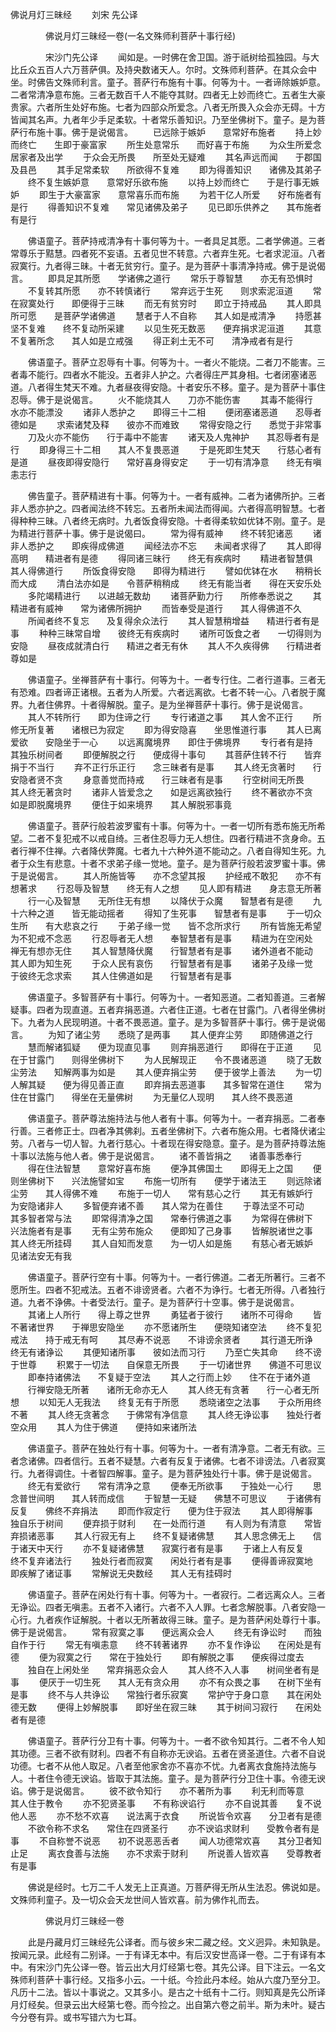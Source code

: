   佛说月灯三昧经
　　刘宋 先公译




　　　　佛说月灯三昧经一卷(一名文殊师利菩萨十事行经)

　　　　宋沙门先公译
　　闻如是。一时佛在舍卫国。游于祇树给孤独园。与大比丘众五百人六万菩萨俱。及持央数诸天人。尔时。文殊师利菩萨。在其众会中坐。时佛告文殊师利言。童子。菩萨行布施有十事。何等为十。一者谛除嫉妒意。二者常清净意布施。三者无数百千人不能夺其财。四者无上妙而终亡。五者生大豪贵家。六者所生处好布施。七者为四部众所爱念。八者无所畏入众会亦无碍。十方皆闻其名声。九者年少手足柔软。十者常乐善知识。乃至坐佛树下。童子。是为菩萨行布施十事。佛于是说偈言。
　　已远除于嫉妒　　意常好布施者
　　持上妙而终亡　　生即于豪富家
　　所生处意常乐　　而好喜于布施
　　为众生所爱念　　居家者及出学
　　于众会无所畏　　所至处无疑难
　　其名声远而闻　　于郡国及县邑
　　其手足常柔软　　所欲得不复难
　　即为得善知识　　诸佛及其弟子
　　终不复生嫉妒意　　意常好乐欲布施
　　以持上妙而终亡　　于是行事无嫉妒
　　即生于大豪富家　　意常喜乐而布施
　　为若干亿人所爱　　好布施者有是行
　　得善知识不复难　　常见诸佛及弟子
　　见已即乐供养之　　其布施者有是行

　　佛语童子。菩萨持戒清净有十事何等为十。一者具足其愿。二者学佛道。三者常尊乐于黠慧。四者死不妄语。五者见世不转意。六者弃生死。七者求泥洹。八者寂寞行。九者得三昧。十者无贫穷行。童子。是为菩萨十事清净持戒。佛于是说偈言。
　　即具足其所愿　　学诸佛之道行
　　常乐于尊智慧　　亦无有恐惧时
　　不复转其所愿　　亦不转慎诸行
　　常弃远于生死　　则求索泥洹道
　　常在寂寞处行　　即便得于三昧
　　而无有贫穷时　　即立于持戒品
　　其人即具所可愿　　是菩萨学诸佛道
　　慧者于人不自称　　其人如是戒清净
　　持愿甚坚不复难　　终不复动所采建
　　以见生死无数恶　　便弃捐求泥洹道
　　其意不复著所念　　其人如是立戒强
　　得正刹土无不可　　清净戒者有是行

　　佛语童子。菩萨立忍辱有十事。何等为十。一者火不能烧。二者刀不能害。三者毒不能行。四者水不能没。五者非人护之。六者得庄严其身相。七者闭塞诸恶道。八者得生梵天不难。九者昼夜得安隐。十者安乐不移。童子。是为菩萨十事住忍辱。佛于是说偈言。
　　火不能烧其人　　刀亦不能伤害
　　其毒不能得行　　水亦不能漂没
　　诸非人悉护之　　即得三十二相
　　便闭塞诸恶道　　忍辱者德如是
　　求索诸梵及释　　彼亦不而难致
　　常得安隐之行　　悉觉于非常事
　　刀及火亦不能伤　　行于毒中不能害
　　诸天及人鬼神护　　其忍辱者有是行
　　即身得三十二相　　其人不复畏恶道
　　于是死即生梵天　　行慈心者有是道
　　昼夜即得安隐行　　常好喜身得安定
　　于一切有清净意　　终无有嗔恚志行

　　佛告童子。菩萨精进有十事。何等为十。一者有威神。二者为诸佛所护。三者非人悉亦护之。四者闻法终不转忘。五者所未闻法而得闻。六者得高明智慧。七者得种种三昧。八者终无病时。九者饭食得安隐。十者得柔软如优钵不刚。童子。是为精进行菩萨十事。佛于是说偈曰。
　　常为得有威神　　终不转犯诸恶
　　诸非人悉护之　　即疾得成佛道
　　闻经法亦不忘　　未闻者求得了
　　其人即得高明　　精进者有是德
　　得同诸三昧行　　终无有疾病时
　　精进者智慧俱　　其人得佛道行
　　所饭食得安隐　　即得为精进行
　　譬如优钵在水　　稍稍长而大成
　　清白法亦如是　　令菩萨稍稍成
　　终无有能当者　　得在天安乐处
　　多陀竭精进行　　以进越无数劫
　　诸菩萨勤力行　　所修奉悉说之
　　其精进者有威神　　常为诸佛所拥护
　　而皆奉受是道行　　其人得佛道不久
　　所闻者终不复忘　　及复得余众法行
　　其人智慧稍增益　　精进行者有是事
　　种种三昧常自增　　彼终无有疾病时
　　诸所可饭食之者　　一切得则为安隐
　　昼夜成就清白行　　精进之者无有休
　　其人不久疾得佛　　行精进者尊如是

　　佛语童子。坐禅菩萨有十事行。何等为十。一者专行住。二者行道事。三者无有恐难。四者谛正诸根。五者为人所爱。六者远离欲。七者不转一心。八者脱于魔界。九者住佛界。十者得解脱。童子。是为坐禅菩萨十事行。佛于是说偈言。
　　其人不转所行　　即为住谛之行
　　专行诸道之事　　其人舍不正行
　　所修无所复著　　诸根已为寂定
　　即为得安隐喜　　坐思惟道行事
　　其人已离爱欲　　安隐坐于一心
　　以远离魔境界　　即住于佛境界
　　专行者有是持　　其独乐树间者
　　即便解脱之行　　便成得十事句
　　其菩萨住转不行　　皆弃捐于不当行
　　弃不正行乐正行　　念三昧者有是事
　　其人终无贪著时　　行安隐者贤不贪
　　身意善觉而持戒　　行三昧者有是事
　　行空树间无所畏　　其人终无著贪时
　　诸非人皆爱念之　　如是远离欲独行
　　终不著欲亦不贪　　如是即脱魔境界
　　便住于如来境界　　其人解脱邪事竟

　　佛语童子。菩萨行般若波罗蜜有十事。何等为十。一者一切所有悉布施无所希望。二者不复犯戒不以戒自绮。三者住忍辱力无人想住。四者行精进不贪身命。五者行禅不住禅。六者降伏弊魔。七者九十六种外道不能动之。八者自得知生死。九者于众生有悲意。十者不求弟子缘一觉地。童子。是为菩萨行般若波罗蜜十事。佛于是说偈言。
　　其人所施皆等　　亦不念望其报
　　护经戒不敢犯　　亦不有想著求
　　行忍辱及智慧　　终无有人之想
　　见人即有精进　　身志意无所著
　　行一心及智慧　　无所住无有想
　　以降伏于众魔　　智慧者有是德
　　九十六种之道　　皆无能动摇者
　　得知了生死事　　智慧者有是事
　　于一切众生所　　有大悲哀之行
　　于弟子缘一觉　　皆不念所求行
　　所有皆施无希望　　为不犯戒不念恶
　　行忍辱者无人想　　奉智慧者有是事
　　精进为在空闲处　　禅无有想亦无住
　　其人智慧降伏魔　　行智慧者有是事
　　诸外道者不能动　　其人即为知生死
　　于众人民有哀伤　　行智慧者有是事
　　诸弟子及缘一觉　　于彼终无念求索
　　其人住佛道如是　　行智慧者有是事

　　佛语童子。多智菩萨有十事行。何等为十。一者知恶道。二者知善道。三者解疑事。四者为现直道。五者弃捐恶道。六者住正道。七者在甘露门。八者得坐佛树下。九者为人民现明道。十者不畏恶道。童子。是为多智菩萨十事行。佛于是说偈言。
　　为知了诸尘劳　　悉晓了是两事
　　其人便弃尘劳　　即随佛道之行
　　慧而解诸狐疑　　便为现直见事
　　则弃捐恶道行　　即得在于正道
　　见在于甘露门　　则得坐佛树下
　　为人民解现正　　令不畏诸恶道
　　晓了无数尘劳法　　知解两事为如是
　　其人便弃捐尘劳　　便于彼学上善法
　　为一切人解其疑　　便为得见善正直
　　即弃捐去恶道事　　其多智常在道住
　　常为住在甘露门　　得坐在无量佛树
　　为无量亿人现明　　其人终不畏恶道

　　佛语童子。菩萨尊法施持法与他人者有十事。何等为十。一者弃捐恶。二者奉行善。三者修正士。四者净其佛刹。五者坐佛树下。六者布施众用。七者降伏诸尘劳。八者与一切人智。九者行慈心。十者现在得安隐意。童子。是为菩萨持尊法施十事以法施与他人者。佛于是说偈言。
　　诸不善皆捐之　　诸善事悉奉行
　　得在住法智慧　　意常好喜布施
　　便净其佛国土　　即得无上之国
　　便则坐佛树下　　兴法施譬如宝
　　布施一切所有　　便学于诸法王
　　则远除诸尘劳　　其人得佛不难
　　布施于一切人　　常有慈心之行
　　其无有嫉妒行　　为安隐诸非人
　　多智便弃诸不善　　其人常为在善住
　　于尊法坚不可动　　其多智者常与法
　　即常得清净之国　　常奉行佛道之事
　　为常得在佛树下　　兴法施者有是事
　　无有尘劳布施众　　便即知了己身事
　　皆解脱诸世之事　　其人终无所挂碍
　　其人自知而发意　　为一切人如是施
　　有慈心者无嫉妒　　见诸法安无有我

　　佛语童子。菩萨行空有十事。何等为十。一者行佛道。二者无所著行。三者不愿所生。四者不犯戒法。五者不诽谤贤者。六者不为诤行。七者无所得。八者独行道。九者不诤佛。十者受法行。童子。是为菩萨行十空事。佛于是说偈言。
　　其诸上人所行　　得上尊之世界
　　勇猛者于彼行　　诸所不可得命
　　皆不著诸世界　　于禅思安隐坐
　　亦不愿诸所生　　便晓知诸空法
　　终不复犯戒法　　持于戒无有呵
　　其尽寿不说恶　　不诽谤余贤者
　　其行道无所诤　　终无有诸诤讼
　　其便知诸所事　　彼如法而习行
　　乃至亡失其命　　终不谤于世尊
　　积累于一切法　　自保意无所畏
　　于一切诸世界　　佛道不可思议
　　即奉持诸佛法　　不复疑于空法
　　其人之行而上妙　　住不在于诸外道
　　行禅安隐无所著　　诸所无命亦无人
　　其人终无有贪著　　行一心者无所想
　　以知无人无我法　　终复无有于所愿
　　悉晓诸空之法事　　于众所用终不著
　　其人终无贪著念　　于佛常有净信意
　　其人终无诤讼事　　独处行者空众用
　　其人为住于佛道　　便持如来诸所法

　　佛语童子。菩萨在独处行有十事。何等为十。一者有清净意。二者无有欲。三者念诸佛。四者信行。五者不疑慧。六者有反复于诸佛。七者不诽谤法。八者寂寞行。九者得调住。十者智四解事。童子。是为菩萨独处行十事。佛于是说偈言。
　　终无有爱欲行　　常有清净之意
　　便奉无所欲事　　于独处一心行
　　思念普世间明　　其人转而成信
　　于智慧一无疑　　佛慧不可思议
　　于诸佛有反复　　佛终不弃捐法
　　即而作寂定行　　便为住于寂法
　　其人即得解事　　独自乐于树间
　　便弃损于财利　　在一处而行道
　　有人则为有清意　　常皆弃损诸恶事
　　其人行寂无有上　　终不复疑诸佛慧
　　其人思念佛无上　　信于诸天中天行
　　亦不复疑诸佛慧　　寂寞行者有是事
　　于诸上人有反复　　终不复弃诸法行
　　独处行者而寂寞　　闲处行者有是事
　　便得善谛寂寞地　　即疾解了诸证事
　　常解说无央数经　　其人无有挂碍时

　　佛语童子。菩萨在闲处行有十事。何等为十。一者寂行。二者远离众人。三者无诤讼。四者无嗔恚。五者不入诸行。六者不入人罪。七者念解脱事。八者安隐一心行。九者疾作证解脱。十者以无所著故得三昧。童子。是为菩萨闲处尊行十事。佛于是说偈言。
　　常有寂寞之事　　便远离众会人
　　终无有诤讼时　　而独自作于行
　　常无有嗔恚意　　终不转著诸界
　　亦不复作诤讼　　在闲处是有德
　　便为寂寞之行　　常在于独处行
　　即有解脱之事　　便疾得过度去
　　独自在上闲处坐　　常弃捐恶众会人
　　其人终不入人事　　树间坐者有是事
　　便厌于一切生死　　其人无有贪众用
　　亦不有众畏之事　　在树下坐有是事
　　终不与人共诤讼　　常独行者乐寂寞
　　常护守于身口意　　其在闲处德无数
　　便得上妙解脱事　　即好坐在寂三昧
　　其于树间习寂行　　在闲处者有是德

　　佛语童子。菩萨行分卫有十事。何等为十。一者不欲令知其行。二者不令人知其功德。三者不欲有财利。四者不有自称亦无谀谄。五者在贤圣道住。六者不自说功德。七者不从他人取足。八者至他家舍亦不喜亦不忧。九者离衣食施持法施与人。十者住令德无谀谄。皆取于其法施。童子。是为菩萨行分卫住十事。令德无谀谄。佛于是说偈言。
　　彼不欲令知行　　亦不著所为事
　　利无利而等意　　其人住于教令
　　亦不犯贤圣事　　不有称谀谄行
　　亦不自说其善　　复不说他人恶
　　亦不愁不欢喜　　说法离于衣食
　　所说皆令欢喜　　分卫者有是德
　　不欲令称不求名　　常住在四贤圣行
　　亦不谀谄求财利　　受教令者有是事
　　不自称誉不说恶　　初不说恶恶舌者
　　闻人功德常欢喜　　其分卫者知止足
　　离衣食善与法施　　亦不求索于财利
　　所说善人皆欢喜　　受尊教者有是事

　　佛说是经时。七万二千人发无上正真道。万菩萨得无所从生法忍。佛说如是。文殊师利童子。及一切众会天龙世间人皆欢喜。前为佛作礼而去。

　　　　佛说月灯三昧经一卷

　　此是丹藏月灯三昧经先公译者。而与彼乡宋二藏之经。文义迥异。未知孰是。按闻元录。此经有二别译。一于有译无本中。有后汉安世高译一卷。二于有译有本中。有宋沙门先公译一卷。皆云出大月灯经第七卷。其先公译。目下注云。一名文殊师利菩萨十事行经。又指多小云。一十纸。今捡此丹本经。始从六度乃至分卫。凡历十二法。皆以十事说之。又其多小。是古之十纸有十二行。则知真是先公所译月灯经矣。但录云出大经第七卷。而今捡之。出自第六卷之前半。斯为未叶。疑古今分卷有异。或书写错六为七耳。

